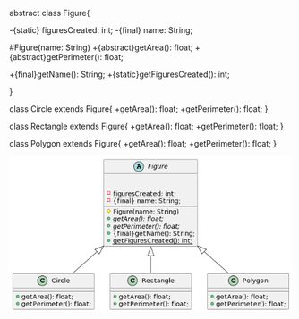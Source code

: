 abstract class Figure{

   -{static} figuresCreated: int;
   -{final} name: String;

   #Figure(name: String)
   +{abstract}getArea(): float;
   +{abstract}getPerimeter(): float;

   +{final}getName(): String;
   +{static}getFiguresCreated(): int;

} 

class Circle extends Figure{
   +getArea(): float;
   +getPerimeter(): float;
}


class Rectangle extends Figure{
   +getArea(): float;
   +getPerimeter(): float;
}

class Polygon extends Figure{
   +getArea(): float;
   +getPerimeter(): float;
}


![Diagrama generado](diagrama.png)

